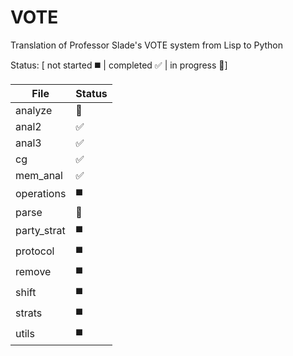 # VOTE
Translation of Professor Slade's VOTE system from Lisp to Python

Status: [ not started :black_medium_square: | completed :white_check_mark: | in progress :speech_balloon:]

| File | Status |
|------|--------|
|analyze|:speech_balloon:|
|anal2|:white_check_mark:|
|anal3|:white_check_mark:|
|cg|:white_check_mark:|
|mem_anal|:white_check_mark:|
|operations|:black_medium_square:|
|parse|:speech_balloon:|
|party_strat|:black_medium_square:|
|protocol|:black_medium_square:|
|remove|:black_medium_square:|
|shift|:black_medium_square:|
|strats|:black_medium_square:|
|utils|:black_medium_square:|
